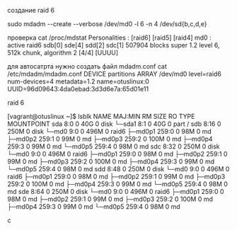 создание raid 6

 sudo mdadm --create --verbose /dev/md0 -l 6 -n 4 /dev/sd{b,c,d,e} 

проверка 
 cat /proc/mdstat
Personalities : [raid6] [raid5] [raid4]
md0 : active raid6 sdb[0] sde[4] sdd[2] sdc[1]
      507904 blocks super 1.2 level 6, 512k chunk, algorithm 2 [4/4] [UUUU]

для автосатрта нужно создать файл mdadm.conf
cat /etc/mdadm/mdadm.conf
DEVICE partitions
ARRAY /dev/md0 level=raid6 num-devices=4 metadata=1.2 name=otuslinux:0 UUID=96d09643:4da0ebad:3d3d6e7a:65d01e11

raid 6

[vagrant@otuslinux ~]$ lsblk
NAME      MAJ:MIN RM  SIZE RO TYPE  MOUNTPOINT
sda         8:0    0   40G  0 disk
└─sda1      8:1    0   40G  0 part  /
sdb         8:16   0  250M  0 disk
└─md0       9:0    0  496M  0 raid6
  ├─md0p1 259:0    0   98M  0 md
  ├─md0p2 259:1    0   99M  0 md
  ├─md0p3 259:2    0  100M  0 md
  ├─md0p4 259:3    0   99M  0 md
  └─md0p5 259:4    0   98M  0 md
sdc         8:32   0  250M  0 disk
└─md0       9:0    0  496M  0 raid6
  ├─md0p1 259:0    0   98M  0 md
  ├─md0p2 259:1    0   99M  0 md
  ├─md0p3 259:2    0  100M  0 md
  ├─md0p4 259:3    0   99M  0 md
  └─md0p5 259:4    0   98M  0 md
sdd         8:48   0  250M  0 disk
└─md0       9:0    0  496M  0 raid6
  ├─md0p1 259:0    0   98M  0 md
  ├─md0p2 259:1    0   99M  0 md
  ├─md0p3 259:2    0  100M  0 md
  ├─md0p4 259:3    0   99M  0 md
  └─md0p5 259:4    0   98M  0 md
sde         8:64   0  250M  0 disk
└─md0       9:0    0  496M  0 raid6
  ├─md0p1 259:0    0   98M  0 md
  ├─md0p2 259:1    0   99M  0 md
  ├─md0p3 259:2    0  100M  0 md
  ├─md0p4 259:3    0   99M  0 md
  └─md0p5 259:4    0   98M  0 md

с